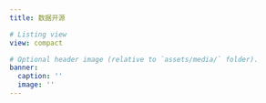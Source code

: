 ```yaml
---
title: 数据开源

# Listing view
view: compact

# Optional header image (relative to `assets/media/` folder).
banner:
  caption: ''
  image: ''
---
```

